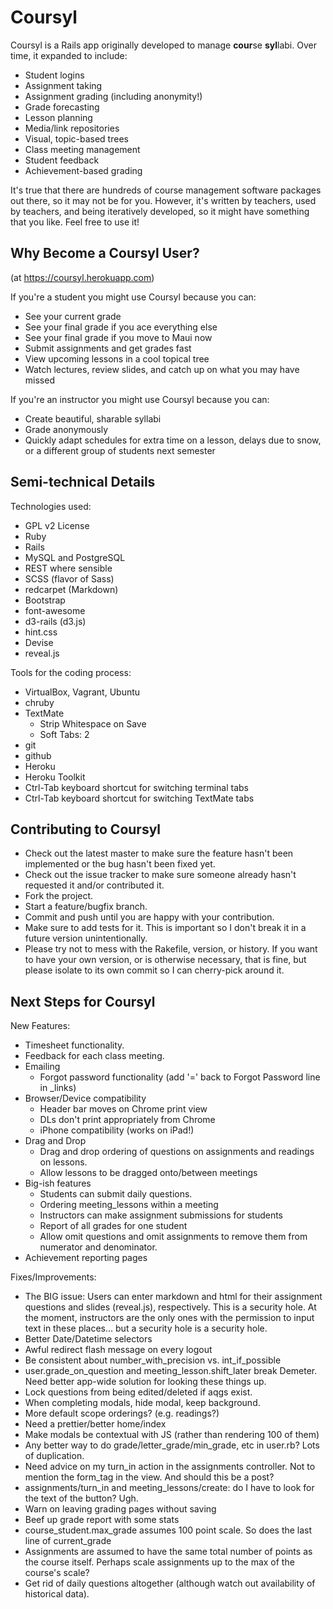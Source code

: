 Coursyl
=======

Coursyl is a Rails app originally developed to manage <b>cour</b>se <b>syl</b>labi.  Over time, it expanded to include:

* Student logins
* Assignment taking
* Assignment grading (including anonymity!)
* Grade forecasting
* Lesson planning
* Media/link repositories
* Visual, topic-based trees
* Class meeting management
* Student feedback
* Achievement-based grading

It's true that there are hundreds of course management software packages out there, so it may not be for you.  However, it's written by teachers, used by teachers, and being iteratively developed, so it might have something that you like.  Feel free to use it!

Why Become a Coursyl User?
-------

(at https://coursyl.herokuapp.com)

If you're a student you might use Coursyl because you can:

* See your current grade
* See your final grade if you ace everything else
* See your final grade if you move to Maui now
* Submit assignments and get grades fast
* View upcoming lessons in a cool topical tree
* Watch lectures, review slides, and catch up on what you may have missed

If you're an instructor you might use Coursyl because you can:

* Create beautiful, sharable syllabi
* Grade anonymously
* Quickly adapt schedules for extra time on a lesson, delays due to snow, or a different group of students next semester

Semi-technical Details
-------

Technologies used:

* GPL v2 License
* Ruby
* Rails
* MySQL and PostgreSQL
* REST where sensible
* SCSS (flavor of Sass)
* redcarpet (Markdown)
* Bootstrap
* font-awesome
* d3-rails (d3.js)
* hint.css
* Devise
* reveal.js

Tools for the coding process:

* VirtualBox, Vagrant, Ubuntu
* chruby
* TextMate
	* Strip Whitespace on Save
	* Soft Tabs: 2
* git
* github
* Heroku
* Heroku Toolkit
* Ctrl-Tab keyboard shortcut for switching terminal tabs
* Ctrl-Tab keyboard shortcut for switching TextMate tabs

Contributing to Coursyl
-------

* Check out the latest master to make sure the feature hasn't been implemented or the bug hasn't been fixed yet.
* Check out the issue tracker to make sure someone already hasn't requested it and/or contributed it.
* Fork the project.
* Start a feature/bugfix branch.
* Commit and push until you are happy with your contribution.
* Make sure to add tests for it. This is important so I don't break it in a future version unintentionally.
* Please try not to mess with the Rakefile, version, or history. If you want to have your own version, or is otherwise necessary, that is fine, but please isolate to its own commit so I can cherry-pick around it.

Next Steps for Coursyl
-------

New Features:

* Timesheet functionality.
* Feedback for each class meeting.
* Emailing
  * Forgot password functionality (add '=' back to Forgot Password line in _links)
* Browser/Device compatibility
  * Header bar moves on Chrome print view
  * DLs don't print appropriately from Chrome
  * iPhone compatibility (works on iPad!)
* Drag and Drop
  * Drag and drop ordering of questions on assignments and readings on lessons.
  * Allow lessons to be dragged onto/between meetings
* Big-ish features
  * Students can submit daily questions.
  * Ordering meeting_lessons within a meeting
  * Instructors can make assignment submissions for students
  * Report of all grades for one student
  * Allow omit questions and omit assignments to remove them from numerator and denominator.
* Achievement reporting pages

Fixes/Improvements:

* The BIG issue: Users can enter markdown and html for their assignment questions and slides (reveal.js), respectively.  This is a security hole.  At the moment, instructors are the only ones with the permission to input text in these places... but a security hole is a security hole.
* Better Date/Datetime selectors
* Awful redirect flash message on every logout
* Be consistent about number_with_precision vs. int_if_possible
* user.grade_on_question and meeting_lesson.shift_later break Demeter.  Need better app-wide solution for looking these things up.
* Lock questions from being edited/deleted if aqgs exist.
* When completing modals, hide modal, keep background.
* More default scope orderings?  (e.g. readings?)
* Need a prettier/better home/index
* Make modals be contextual with JS (rather than rendering 100 of them)
* Any better way to do grade/letter_grade/min_grade, etc in user.rb?  Lots of duplication.
* Need advice on my turn_in action in the assignments controller. Not to mention the form_tag in the view. And should this be a post?
* assignments/turn_in and meeting_lessons/create: do I have to look for the text of the button?  Ugh.
* Warn on leaving grading pages without saving
* Beef up grade report with some stats
* course_student.max_grade assumes 100 point scale.  So does the last line of current_grade
* Assignments are assumed to have the same total number of points as the course itself.  Perhaps scale assignments up to the max of the course's scale?
* Get rid of daily questions altogether (although watch out availability of historical data).